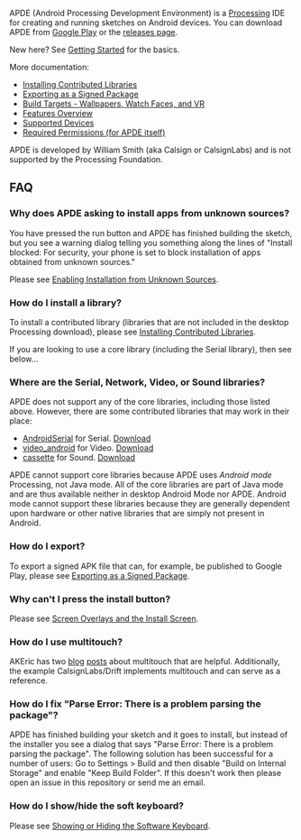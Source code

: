 APDE (Android Processing Development Environment) is a [Processing](https://processing.org/) IDE for creating and running sketches on Android devices. You can download APDE from [Google Play](https://play.google.com/store/apps/details?id=com.calsignlabs.apde) or the [releases page](https://github.com/Calsign/APDE/releases).

New here? See [Getting Started](https://github.com/Calsign/APDE/wiki/Getting-Started) for the basics.

More documentation:

 - [Installing Contributed Libraries](https://github.com/Calsign/APDE/wiki/Installing-Contributed-Libraries)
 - [Exporting as a Signed Package](https://github.com/Calsign/APDE/wiki/Exporting-as-a-Signed-Package)
 - [Build Targets - Wallpapers, Watch Faces, and VR](https://github.com/Calsign/APDE/wiki/Build-Targets:-Wallpapers,-Watch-Faces,-and-VR)
 - [Features Overview](https://github.com/Calsign/APDE/wiki/Features-Overview)
 - [Supported Devices](https://github.com/Calsign/APDE/wiki/Supported-Devices)
 - [Required Permissions (for APDE itself)](https://github.com/Calsign/APDE/wiki/Required-Permissions)

APDE is developed by William Smith (aka Calsign or CalsignLabs) and is not supported by the Processing Foundation.

## FAQ

### Why does APDE asking to install apps from unknown sources?

You have pressed the run button and APDE has finished building the sketch, but you see a warning dialog telling you something along the lines of "Install blocked: For security, your phone is set to block installation of apps obtained from unknown sources."

Please see [Enabling Installation from Unknown Sources](https://github.com/Calsign/APDE/wiki/Enabling-Installation-from-Unknown-Sources).

### How do I install a library?

To install a contributed library (libraries that are not included in the desktop Processing download), please see [Installing Contributed Libraries](https://github.com/Calsign/APDE/wiki/Installing-Contributed-Libraries).

If you are looking to use a core library (including the Serial library), then see below...

### Where are the Serial, Network, Video, or Sound libraries?

APDE does not support any of the core libraries, including those listed above. However, there are some contributed libraries that may work in their place:

 - [AndroidSerial](https://github.com/inventit/processing-android-serial) for Serial. [Download](https://github.com/inventit/processing-android-serial/releases/download/0.2.0/AndroidSerial-distribution.zip)
 - [video_android](https://github.com/omerjerk/processing-video-android) for Video. [Download](https://github.com/omerjerk/processing-video-android/releases/download/Release/video_android.zip)
 - [cassette](https://github.com/shlomihod/cassette) for Sound. [Download](https://github.com/shlomihod/cassette/raw/master/dist/cassette.zip)

APDE cannot support core libraries because APDE uses *Android mode* Processing, not Java mode. All of the core libraries are part of Java mode and are thus available neither in desktop Android Mode nor APDE. Android mode cannot support these libraries because they are generally dependent upon hardware or other native libraries that are simply not present in Android.

### How do I export?

To export a signed APK file that can, for example, be published to Google Play, please see [Exporting as a Signed Package](https://github.com/Calsign/APDE/wiki/Exporting-as-a-Signed-Package).

### Why can't I press the install button?

Please see [Screen Overlays and the Install Screen](https://github.com/Calsign/APDE/wiki/Screen-Overlays-and-the-Install-Screen).

### How do I use multitouch?

AKEric has two [blog](http://www.akeric.com/blog/?p=1411) [posts](http://www.akeric.com/blog/?p=1435) about multitouch that are helpful. Additionally, the example CalsignLabs/Drift implements multitouch and can serve as a reference.

### How do I fix "Parse Error: There is a problem parsing the package"?

APDE has finished building your sketch and it goes to install, but instead of the installer you see a dialog that says "Parse Error: There is a problem parsing the package". The following solution has been successful for a number of users: Go to Settings > Build and then disable "Build on Internal Storage" and enable "Keep Build Folder". If this doesn't work then please open an issue in this repository or send me an email.

### How do I show/hide the soft keyboard?

Please see [Showing or Hiding the Software Keyboard](https://github.com/Calsign/APDE/wiki/Showing-or-Hiding-the-Software-Keyboard).